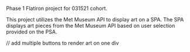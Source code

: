 Phase 1 Flatiron project for 031521 cohort.

This project utilizes the Met Museum API to display art on a SPA. The SPA displays art pieces from the Met Museum API based on user selection provided on the PSA. 



// add multiple buttons to render art on one div